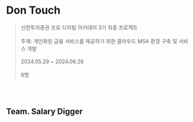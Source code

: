 # Don Touch

> 신한투자증권 프로 디지털 아카데미 3기 최종 프로젝트
> <br/><br/>
> 주제: 개인화된 금융 서비스를 제공하기 위한 클라우드 MSA 환경 구축 및 서비스 개발
> <br/><br/>
> 2024.05.29 ~ 2024.06.26
> <br/><br/>
> 6명

<br/>
<br/>

## Team. Salary Digger

